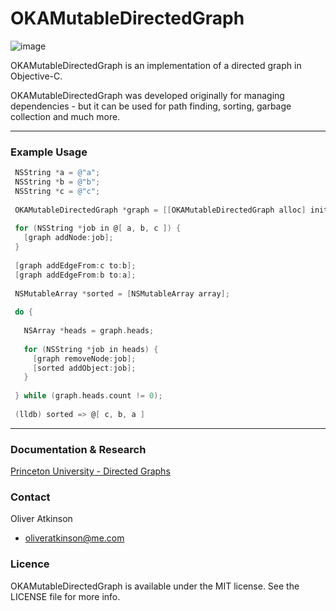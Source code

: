 OKAMutableDirectedGraph
=======================

![image](http://algs4.cs.princeton.edu/42directed/images/digraph.png)

OKAMutableDirectedGraph is an implementation of a directed graph in Objective-C.

OKAMutableDirectedGraph was developed originally for managing dependencies - but it can be used for path finding, sorting, garbage collection and much more. 

----

### Example Usage

``` objective-c
 NSString *a = @"a";
 NSString *b = @"b";
 NSString *c = @"c";
 
 OKAMutableDirectedGraph *graph = [[OKAMutableDirectedGraph alloc] init];
 
 for (NSString *job in @[ a, b, c ]) {
   [graph addNode:job];
 }
 
 [graph addEdgeFrom:c to:b];
 [graph addEdgeFrom:b to:a];
 
 NSMutableArray *sorted = [NSMutableArray array];
 
 do {
   
   NSArray *heads = graph.heads;
   
   for (NSString *job in heads) {
     [graph removeNode:job];
     [sorted addObject:job];
   }
   
 } while (graph.heads.count != 0);
 
 (lldb) sorted => @[ c, b, a ]
```

----

### Documentation & Research

[Princeton University - Directed Graphs](http://algs4.cs.princeton.edu/42directed/)


### Contact

Oliver Atkinson  

+ [oliveratkinson@me.com](mailto:oliveratkinson@me.com)

### Licence

OKAMutableDirectedGraph is available under the MIT license. See the LICENSE file for more info.
